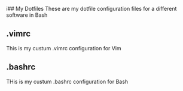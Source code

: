 i## My Dotfiles
These are my dotfile configuration files for a different software in Bash
## .vimrc
This is my custum .vimrc configuration for Vim
## .bashrc
THis is my custum .bashrc configuration for Bash
